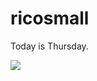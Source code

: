 # ricosmall

Today is Thursday.

<img src="https://github-readme-stats.vercel.app/api?username=ricosmall&show_icons=true" />
